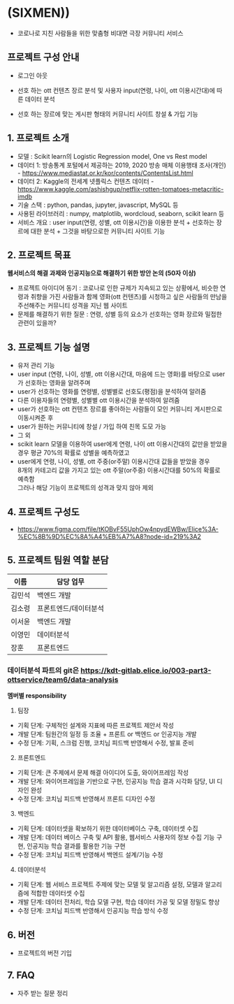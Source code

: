 # (SIXMEN))
- 코로나로 지친 사람들을 위한 맞춤형 비대면 극장 커뮤니티 서비스


## 프로젝트 구성 안내

* 로그인 아웃

* 선호 하는 ott 컨텐츠 장르 분석 및 사용자 input(연령, 나이, ott 이용시간대)에 따른 데이터 분석

* 선호 하는 장르에 맞는 게시판 형태의 커뮤니티 사이트 창설 & 가입 기능

## 1. 프로젝트 소개



  - 모델 : Scikit learn의 Logistic Regression model, One vs Rest model
  - 데이터 1: 방송통계 포털에서 제공하는 2019, 2020 방송 매체 이용행태 조사(개인) - https://www.mediastat.or.kr/kor/contents/ContentsList.html
  - 데이터 2: Kaggle의 전세계 넷플릭스 컨텐츠 데이터 - https://www.kaggle.com/ashishgup/netflix-rotten-tomatoes-metacritic-imdb
  - 기술 스택 : python, pandas, jupyter, javascript, MySQL 등
  - 사용된 라이브러리 : numpy, matplotlib, wordcloud, seaborn, scikit learn 등
  - 서비스 개요 : user input(연령, 성별, ott 이용시간)을 이용한 분석 + 선호하는 장르에 대한 분석 + 그것을 바탕으로한 커뮤니티 사이트 기능

## 2. 프로젝트 목표

**웹서비스의 해결 과제와 인공지능으로 해결하기 위한 방안 논의 (50자 이상)**
  - 프로젝트 아이디어 동기 : 코로나로 인한 규제가 지속되고 있는 상황에서, 비슷한 연령과 취향을 가진 사람들과 함께 영화(ott 컨텐츠)를 시청하고 싶은 사람들의 만남을 주선해주는 커뮤니티 성격을 지닌 웹 사이트
  - 문제를 해결하기 위한 질문 : 연령, 성별 등의 요소가 선호하는 영화 장르와 밀접한 관련이 있을까?


## 3. 프로젝트 기능 설명


  - 유저 관리 기능
  - user input (연령, 나이, 성별, ott 이용시간대, 마음에 드는 영화)를 바탕으로 user가 선호하는 영화을 알려주며 
  - user가 선호하는 영화를 연령별, 성별별로 선호도(평점)을 분석하여 알려줌
  - 다른 이용자들의 연령별, 성별별 ott 이용시간을 분석하여 알려줌
  - user가 선호하는 ott 컨텐츠 장르를 좋아하는 사람들이 모인 커뮤니티 게시판으로 이동시켜준 후
  - user가 원하는 커뮤니티에 창설 / 가입 하여 친목 도모 가능
  - 그 외
   - scikit learn 모델을 이용하여 user에게 연령, 나이 ott 이용시간대의 값만을 받았을 경우 평균 70%의 확률로 성별을 예측하였고
   - user에게 연령, 나이, 성별, ott 주중(or주말) 이용시간대 값들을 받았을 경우 <br>
    8개의 카테고리 값을 가지고 있는 ott 주말(or주중) 이용시간대를 50%의 확률로 예측함 <br>
    그러나 해당 기능이 프로젝트의 성격과 맞지 않아 제외

## 4. 프로젝트 구성도
  - https://www.figma.com/file/tKOBvF55UphOw4npydEWBw/Elice%3A-%EC%8B%9D%EC%8A%A4%EB%A7%A8?node-id=219%3A2



## 5. 프로젝트 팀원 역할 분담
| 이름 | 담당 업무 |
| ------ | ------ |
| 김민석 | 백엔드 개발 |
| 김소령 | 프론트엔드/데이터분석 |
| 이서윤 | 백엔드 개발 |
| 이영민 | 데이터분석 |
| 장훈 | 프론트엔드 |

### 데이터분석 파트의 git은 https://kdt-gitlab.elice.io/003-part3-ottservice/team6/data-analysis

**멤버별 responsibility**

1. 팀장

- 기획 단계: 구체적인 설계와 지표에 따른 프로젝트 제안서 작성
- 개발 단계: 팀원간의 일정 등 조율 + 프론트 or 백엔드 or 인공지능 개발
- 수정 단계: 기획, 스크럼 진행, 코치님 피드백 반영해서 수정, 발표 준비

2. 프론트엔드

- 기획 단계: 큰 주제에서 문제 해결 아이디어 도출, 와이어프레임 작성
- 개발 단계: 와이어프레임을 기반으로 구현, 인공지능 학습 결과 시각화 담당, UI 디자인 완성
- 수정 단계: 코치님 피드백 반영해서 프론트 디자인 수정

3. 백엔드

- 기획 단계: 데이터셋을 확보하기 위한 데이터베이스 구축, 데이터셋 수집
- 개발 단계: 데이터 베이스 구축 및 API 활용, 웹서비스 사용자의 정보 수집 기능 구현, 인공지능 학습 결과를 활용한 기능 구현
- 수정 단계: 코치님 피드백 반영해서 백엔드 설계/기능 수정

4. 데이터분석

- 기획 단계: 웹 서비스 프로젝트 주제에 맞는 모델 및 알고리즘 설정, 모델과 알고리즘에 적합한 데이터셋 수집
- 개발 단계: 데이터 전처리, 학습 모델 구현, 학습 데이터 가공 및 모델 정밀도 향상
- 수정 단계: 코치님 피드백 반영해서 인공지능 학습 방식 수정


## 6. 버전
  - 프로젝트의 버전 기입

## 7. FAQ
  - 자주 받는 질문 정리
